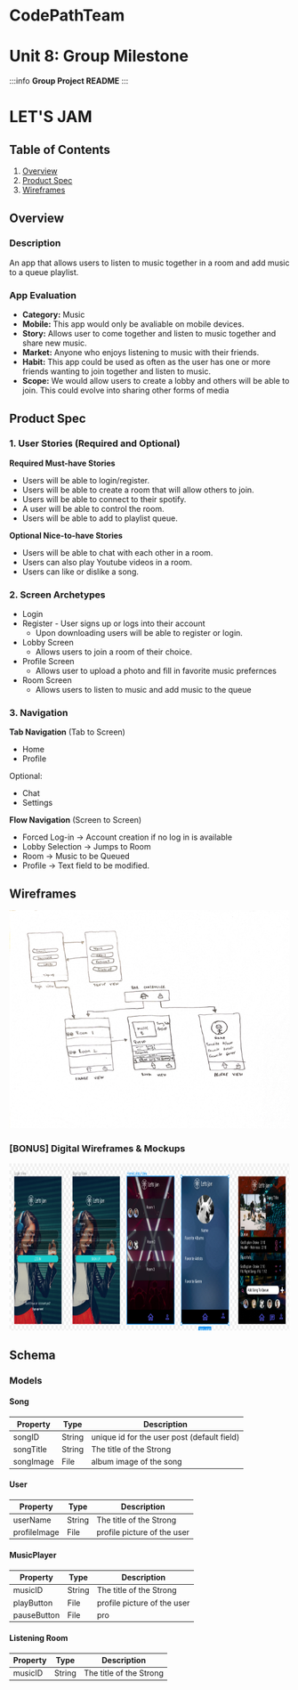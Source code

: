 # CodePathTeam
Unit 8: Group Milestone 
===

:::info
**Group Project README**
:::

# LET'S JAM

## Table of Contents
1. [Overview](#Overview)
1. [Product Spec](#Product-Spec)
1. [Wireframes](#Wireframes)

## Overview
### Description
An app that allows users to listen to music together in a room and add music to a queue playlist.

### App Evaluation
- **Category:** Music
- **Mobile:** This app would only be avaliable on mobile devices.
- **Story:** Allows user to come together and listen to music together and share new music. 
- **Market:** Anyone who enjoys listening to music with their friends.
- **Habit:** This app could be used as often as the user has one or more friends wanting to join together and listen to music.
- **Scope:** We would allow users to create a lobby and others will be able to join. This could evolve into sharing other forms of media

## Product Spec
### 1. User Stories (Required and Optional)

**Required Must-have Stories**

* Users will be able to login/register.
* Users will be able to create a room that will allow others to join.
* Users will be able to connect to their spotify.
* A user will be able to control the room.
* Users will be able to add to playlist queue.


**Optional Nice-to-have Stories**

* Users will be able to chat with each other in a room.
* Users can also play Youtube videos in a room.
* Users can like or dislike a song.

### 2. Screen Archetypes

* Login 
* Register - User signs up or logs into their account
   * Upon downloading users will be able to register or login.
* Lobby Screen 
   * Allows users to join a room of their choice.
* Profile Screen 
   * Allows user to upload a photo and fill in favorite music prefernces
* Room Screen
   * Allows users to listen to music and add music to the queue

### 3. Navigation

**Tab Navigation** (Tab to Screen)

* Home
* Profile


Optional:
* Chat
* Settings

**Flow Navigation** (Screen to Screen)
* Forced Log-in -> Account creation if no log in is available
* Lobby Selection -> Jumps to Room
* Room -> Music to be Queued 
* Profile -> Text field to be modified. 


## Wireframes
<img src="wireframe.png" width=800><br>

### [BONUS] Digital Wireframes & Mockups
<img src="mockup.png" height=300 width=800>

## Schema 
### Models
#### Song

   | Property      | Type     | Description |
   | ------------- | -------- | ------------|
   | songID        | String   | unique id for the user post (default field) |
   | songTitle     | String   | The title of the Strong |
   | songImage     | File     | album image of the song |


#### User

   | Property      | Type     | Description |
   | ------------- | -------- | ------------|
   | userName      | String   | The title of the Strong |
   | profileImage  | File     | profile picture of the user |

#### MusicPlayer

   | Property      | Type     | Description |
   | ------------- | -------- | ------------|
   | musicID       | String   | The title of the Strong |
   | playButton    | File     | profile picture of the user |
   | pauseButton   | File     | pro |
   
   

#### Listening Room

   | Property      | Type     | Description |
   | ------------- | -------- | ------------|
   | musicID       | String   | The title of the Strong |


